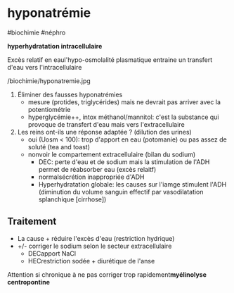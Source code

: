 # hyponatrémie
#biochimie #néphro 


**hyperhydratation intracellulaire** 

Excès relatif en eaul'hypo-osmolalité plasmatique entraine un transfert d'eau vers l'intracellulaire 

 
/biochimie/hyponatremie.jpg


1. Éliminer des fausses hyponatrémies 
    - mesure (protides, triglycérides) mais ne devrait pas arriver avec la potentiométrie 
    - hyperglycémie++, intox méthanol/mannitol: c'est la substance qui provoque de transfert d'eau mais vers l'extracellulaire 
2. Les reins ont-ils une réponse adaptée ? (dilution des urines) 
    - oui (Uosm < 100): trop d'apport en eau (potomanie) ou pas assez de soluté (tea and toast) 
    - nonvoir le compartement extracellulaire (bilan du sodium) 
        - DEC: perte d'eau et de sodium mais la stimulation de l'ADH permet de réabsorber eau (excès relaitf) 
        - normalsécrétion inappropriée d'ADH 
        - Hyperhydratation globale: les causes sur l'iamge stimulent l'ADH (diminution du volume sanguin effectif par vasodilatation splanchique [cirrhose]) 


## Traitement


- La cause + réduire l'excès d'eau (restriction hydrique) 
- +/- corriger le sodium selon le secteur extracellulaire 
    - DECapport NaCl 
    - HECrestriction sodée + diurétique de l'anse 

Attention si chronique à ne pas corriger trop rapidement**myélinolyse centropontine** 


